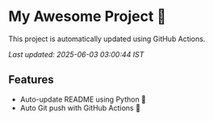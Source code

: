 # My Awesome Project 🚀

This project is automatically updated using GitHub Actions.

_Last updated: 2025-06-03 03:00:44 IST_

## Features
- Auto-update README using Python 🐍
- Auto Git push with GitHub Actions 🤖
